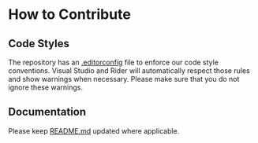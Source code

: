# How to Contribute

## Code Styles

The repository has an [.editorconfig](.editorconfig) file to enforce our code style conventions.
Visual Studio and Rider will automatically respect those rules and show warnings when necessary.
Please make sure that you do not ignore these warnings.

## Documentation

Please keep [README.md](README.md) updated where applicable.
